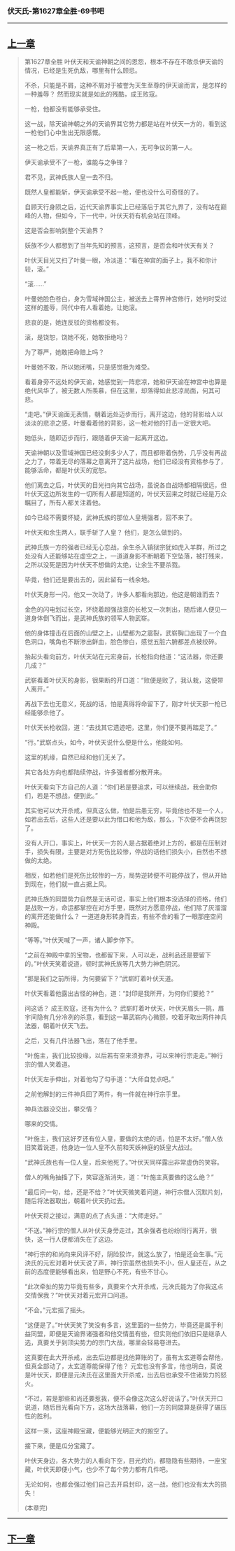### 伏天氏-第1627章全胜-69书吧

--------
[上一章](./18e72e3bf8a275fabacaa97f482924f2.md)
--------


>
>
>
>第1627章全胜
>叶伏天和天谕神朝之间的恩怨，根本不存在不敢杀伊天谕的情况，已经是生死仇敌，哪里有什么顾忌。
>
>不杀，只能是不屑，这种不屑对于被誉为天生至尊的伊天谕而言，是怎样的一种羞辱？
>然而现实就是如此的残酷，成王败寇。
>
>一枪，他都没有能够承受住。
>
>这一战，除天谕神朝之外的天谕界其它势力都是站在叶伏天一方的，看到这一枪他们心中生出无限感慨。
>
>这一枪之后，天谕界真正有了后辈第一人，无可争议的第一人。
>
>伊天谕承受不了一枪，谁能与之争锋？
>
>君不见，武神氏族人皇一去不归。
>
>既然人皇都能斩，伊天谕承受不起一枪，便也没什么可奇怪的了。
>
>自顾天行身陨之后，近代天谕界事实上已经落后于其它九界了，没有站在巅峰的人物，但如今，下一代中，叶伏天将有机会站在顶峰。
>
>这是否会影响到整个天谕界？
>
>妖族不少人都想到了当年先知的预言，这预言，是否会和叶伏天有关？
>
>叶伏天目光又扫了叶曼一眼，冷淡道：“看在神宫的面子上，我不和你计较，滚。”
>
>“滚……”
>
>叶曼她脸色苍白，身为雪域神国公主，被送去上霄界神宫修行，她何时受过这样的羞辱，同代中有人看着她，让她滚。
>
>悲哀的是，她连反驳的资格都没有。
>
>滚，是饶恕，饶她不死，她敢拒绝吗？
>
>为了尊严，她敢把命赔上吗？
>
>叶曼她不敢，所以她闭嘴，只是感觉极为难受。
>
>看着身旁不远处的伊天谕，她感觉到一阵悲凉，她和伊天谕在神宫中也算是绝代风华了，被无数人所羡慕，但在这里，却落得如此悲凉局面，何其可悲。
>
>“走吧。”伊天谕面无表情，朝着远处迈步而行，离开这边，他的背影给人以淡淡的悲凉之感，叶曼看着他的背影，这一枪对他的打击一定很大吧。
>
>她低头，随即迈步而行，跟随着伊天谕一起离开这边。
>
>天谕神朝以及雪域神国已经没剩多少人了，而且都带着伤势，几乎没有再战之力了，带着无尽的落幕之意离开了这片战场，他们已经没有资格参与了，能够活命，都是叶伏天的宽恕。
>
>他们离去之后，叶伏天的目光扫向其它战场，虽说各自战场都相隔很远，但叶伏天这边所发生的一切所有人都是知道的，叶伏天回来之时就已经是万众瞩目了，所有人都关注着他。
>
>如今已经不需要怀疑，武神氏族的那位人皇境强者，回不来了。
>
>叶伏天和余生两人，联手斩了人皇？
>他们，是怎么做到的。
>
>武神氏族一方的强者已经无心恋战，余生杀入镇狱宗犹如虎入羊群，所过之处没有人还能够站在虚空之上，一道道身影不断朝着下空坠落，被打残来，之所以没死是因为叶伏天不想做的太绝，让余生不要杀戮。
>
>毕竟，他们还是要出去的，因此留有一线余地。
>
>叶伏天身形一闪，他又一次动了，许多人都看向那边，他这是朝谁而去？
>
>金色的闪电划过长空，环绕着超强战意的长枪又一次刺出，随后诸人便见一道身体倒飞而出，是武神氏族的领军人物武崭。
>
>他的身体撞击在后面的山壁之上，山壁都为之震裂，武崭胸口出现了一个血色洞口，嘴角也不断渗出鲜血，脸色惨白，感觉五脏六腑都差点被绞碎。
>
>抬起头看向前方，叶伏天站在元宏身前，长枪指向他道：“这法器，你还要几成？”
>
>武崭看着叶伏天的身影，很果断的开口道：“败便是败了，我认栽，这便带人离开。”
>
>再战下去也无意义，死战的话，怕是真得将命留下了，刚才叶伏天那一枪已经能够杀他了。
>
>叶伏天长枪收回，道：“去找其它遗迹吧，这里，你们便不要再踏足了。”
>
>“行。”武崭点头，如今，叶伏天说什么便是什么，他能如何。
>
>这里的机缘，自然已经和他们无关了。
>
>其它各处方向也都陆续停战，许多强者都分散开来。
>
>叶伏天看向下方自己的人道：“你们若是要追求，可以继续战，我会助你们，若是不想战，便到此。”
>
>其实他可以大开杀戒，但真这么做，怕是后患无穷，毕竟他也不是一个人，如若出去后，这些人还是要以此为借口和他为敌，那么，下次便不会再饶恕了。
>
>没有人开口，事实上，叶伏天一方的人是占据着绝对上方的，都是在压制对手，损失有限，主要是对方死伤比较惨，停战的话他们损失小，自然也不想做的太绝。
>
>相反，如若他们是死伤比较惨的一方，局势逆转便不可能停战了，但从开始到现在，他们就一直占据上风。
>
>武神氏族的同盟势力自然是无话可说，事实上他们根本没选择的资格，他们是战败一方，命运都掌控在对方手里，既然对方愿意停战，他们除了灰溜溜的离开还能做什么？
>一道道身形转身而去，有些不舍的看了一眼那座空间神殿。
>
>“等等。”叶伏天喊了一声，诸人脚步停下。
>
>“之前在神殿中拿的宝物，也都留下来，人可以走，战利品还是要留下的。”叶伏天笑着说道，顿时武神氏族等几大势力神色阴沉。
>
>“那是我们之前所得，为何要留下？”武崭盯着叶伏天道。
>
>叶伏天看着他露出古怪的神色，道：“封印是我所开，为何你们要抢？”
>
>问这话？
>成王败寇，还有为什么？
>武崭盯着叶伏天，叶伏天眉头一挑，眉宇间隐有几分冷冽的杀意，看到这一幕武崭内心微颤，咬着牙取出两件神兵法器，朝着叶伏天飞去。
>
>之后，又有几件法器飞出，落在了他手里。
>
>“叶施主，我们比较投缘，以后若有空来须弥界，可以来神行宗走走。”神行宗的僧人笑着道。
>
>叶伏天左手伸出，对着他勾了勾手道：“大师自觉点吧。”
>
>之前他解封的三件神兵回了两件，有一件就在神行宗手里。
>
>神兵法器没交出，攀交情？
>
>哪来的交情。
>
>“叶施主，我们这好歹还有位人皇，要做的太绝的话，怕是不太好。”僧人依旧笑着说道，他身边一位人皇不久前和天妖神庭的妖皇大战过。
>
>“武神氏族也有一位人皇，后来他死了。”叶伏天同样露出非常虚伪的笑容。
>
>僧人的嘴角抽搐了下，笑容逐渐消失，道：“叶施主真要做的这么绝？”
>
>“最后问一句，给，还是不给？”叶伏天微笑着问道，神行宗僧人沉默片刻，随后将法器取出，朝着叶伏天扔过去。
>
>叶伏天将之接过，满意的点了点头道：“大师走好。”
>
>“不送。”神行宗的僧人从叶伏天身旁走过，其余强者也纷纷同行离开，很快，这一行人便都消失在了这边。
>
>“神行宗的和尚向来风评不好，阴险狡诈，就这么放了，怕是还会生事。”元泱氏的元宏对着叶伏天说了声，神行宗虽然也损失不小，但人皇还在，从之前的态度便能够看出来，怕是野心不死，有些不甘心。
>
>“此次牵扯的势力毕竟有些多，真要来个大开杀戒，元泱氏能为了你我这点交情保我？”叶伏天对着元宏开口问道。
>
>“不会。”元宏摇了摇头。
>
>“这便是了。”叶伏天笑了笑没有多言，这里面的一些势力，毕竟还是属于利益同盟，即便是天谕界诸强者和他交情虽有些，但实则他们依旧只是继承人选，真要关乎到顶尖势力的宗门大战，哪里会轻易卷进去。
>
>这真要在此大开杀戒，出去后边都是找他算账的了，虽有太玄道尊会帮他，但真全部动了，太玄道尊能保得了他？
>元宏也没有多言，他也明白，莫说是叶伏天，即便是元泱氏在这里面大开杀戒，出去后也承受不住诸势力的怒火。
>
>“不过，若是那些和尚还要惹我，便不会像这次这么好说话了。”叶伏天开口说道，随后目光看向下方，这场大战落幕，他们一方的同盟算是获得了碾压性的胜利。
>
>这样一来，这座神殿宝藏，便能够光明正大的搬空了。
>
>接下来，便是瓜分宝藏了。
>
>叶伏天身边，各大势力的人看向下空，目光灼灼，都隐隐有些期待，一座宝藏，叶伏天即便小气，也少不了每个势力都有几件吧。
>
>无论如何，也都会强过他们自己去开启封印，这一战，他们也没有太大的损失！
>
>(本章完)
>
>

--------
[下一章](./a36c428710d7dcaf947193607865a35d.md)
--------
